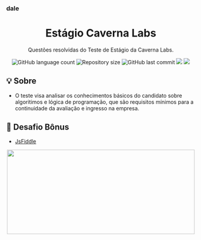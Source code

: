 ### dale
<h1 align="center">Estágio Caverna Labs</h1>
<p align="center">Questões resolvidas do Teste de Estágio da Caverna Labs.</p>

<p align="center">
  <img alt="GitHub language count" src="https://img.shields.io/github/languages/count/JohnEmerson1406/Estagio_Caverna_Labs">

  <img alt="Repository size" src="https://img.shields.io/github/repo-size/JohnEmerson1406/Estagio_Caverna_Labs">
  
  <a>
    <img alt="GitHub last commit" src="https://img.shields.io/github/last-commit/JohnEmerson1406/Estagio_Caverna_Labs">
  </a>

  <a aria-label="Versão do Python">
    <img src="https://img.shields.io/badge/python-3.7.3-informational?logo=python"></img>
  </a>

  <a aria-label="Versão do Ruby">
    <img src="https://img.shields.io/badge/ruby-2.7.0-informational?logo=ruby"></img>
  </a>
</p>


## :bulb: Sobre

- O teste visa analisar os conhecimentos básicos do candidato sobre algoritimos e lógica de programação, que são requisitos mínimos para a continuidade da avaliação e ingresso na empresa.


## :rocket: Desafio Bônus

- [JsFiddle](https://jsfiddle.net/JohnEmerson1406/3v2bryx5/154/)

<p align="center">
  <img width="500" height="225" src="https://user-images.githubusercontent.com/43749971/75613488-08e2b880-5b0d-11ea-8776-fc4274179990.png">
</p>
